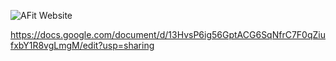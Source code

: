 ![AFit Website](https://github.com/user-attachments/assets/16b5d185-db16-4c58-af9c-f91d72d06cdb)


https://docs.google.com/document/d/13HvsP6ig56GptACG6SqNfrC7F0qZiufxbY1R8vgLmgM/edit?usp=sharing
